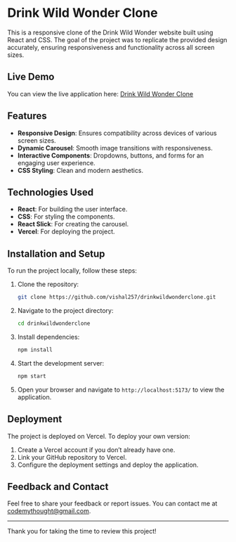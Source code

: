 # Drink Wild Wonder Clone

This is a responsive clone of the Drink Wild Wonder website built using React and CSS. The goal of the project was to replicate the provided design accurately, ensuring responsiveness and functionality across all screen sizes.

## Live Demo

You can view the live application here: [Drink Wild Wonder Clone](https://drinkwildwonderclone-lyx1.vercel.app/)

## Features

- **Responsive Design**: Ensures compatibility across devices of various screen sizes.
- **Dynamic Carousel**: Smooth image transitions with responsiveness.
- **Interactive Components**: Dropdowns, buttons, and forms for an engaging user experience.
- **CSS Styling**: Clean and modern aesthetics.

## Technologies Used

- **React**: For building the user interface.
- **CSS**: For styling the components.
- **React Slick**: For creating the carousel.
- **Vercel**: For deploying the project.

## Installation and Setup

To run the project locally, follow these steps:

1. Clone the repository:
   ```bash
   git clone https://github.com/vishal257/drinkwildwonderclone.git
   ```

2. Navigate to the project directory:
   ```bash
   cd drinkwildwonderclone
   ```

3. Install dependencies:
   ```bash
   npm install
   ```

4. Start the development server:
   ```bash
   npm start
   ```

5. Open your browser and navigate to `http://localhost:5173/` to view the application.

## Deployment

The project is deployed on Vercel. To deploy your own version:

1. Create a Vercel account if you don’t already have one.
2. Link your GitHub repository to Vercel.
3. Configure the deployment settings and deploy the application.


## Feedback and Contact

Feel free to share your feedback or report issues. You can contact me at codemythought@gmail.com.

---

Thank you for taking the time to review this project!
